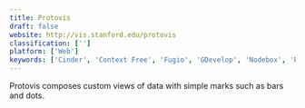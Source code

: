```yaml
---
title: Protovis
draft: false 
website: http://vis.stanford.edu/protovis
classification: ['']
platform: ['Web']
keywords: ['Cinder', 'Context Free', 'Fugio', 'GDevelop', 'Nodebox', 'Patternodes', 'PdDroidParty', 'Plotly', 'Polycode', 'Processing', 'Processing.js', 'Pure Data', 'RAWGraphs', 'Shoebot', 'SuperCollider', 'TouchDesigner', 'VCV Rack', 'Vuo', 'Vvvv', 'XStart']
---
```

Protovis composes custom views of data with simple marks such as bars and dots.